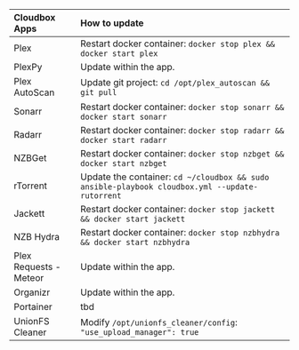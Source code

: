 | Cloudbox Apps          | How to update                                                                                  |
|:---------------------- |:---------------------------------------------------------------------------------------------- |
| Plex                   | Restart docker container: `docker stop plex && docker start plex`                              |
| PlexPy                 | Update within the app.                                                                         | 
| Plex AutoScan          | Update git project: `cd /opt/plex_autoscan && git pull`                                        |
| Sonarr                 | Restart docker container: `docker stop sonarr && docker start sonarr`                          |
| Radarr                 | Restart docker container: `docker stop radarr && docker start radarr`                          |
| NZBGet                 | Restart docker container: `docker stop nzbget && docker start nzbget`                          |
| rTorrent               | Update the container: `cd ~/cloudbox && sudo ansible-playbook cloudbox.yml --update-rutorrent` |
| Jackett                | Restart docker container: `docker stop jackett && docker start jackett`                        |
| NZB Hydra              | Restart docker container: `docker stop nzbhydra && docker start nzbhydra`                      |
| Plex Requests - Meteor | Update within the app.                                                                         |
| Organizr               | Update within the app.                                                                         |
| Portainer              | tbd                                                                                            |
| UnionFS Cleaner        | Modify `/opt/unionfs_cleaner/config`: `"use_upload_manager": true`                             |
